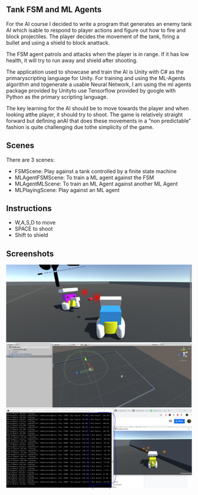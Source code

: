 ## Tank FSM and ML Agents
For the AI course I decided to write a program that generates an enemy tank AI which isable to respond to player actions and figure out how to fire and block projectiles. The player decides the movement of the tank, firing a bullet and using a shield to block anattack. 

The FSM agent patrols and attacks when the player is in range. If it has low health, it will try to run away and shield after shooting.

The application used to showcase and train the AI is Unity with C# as the primaryscripting language for Unity. For training and using the ML-Agents algorithm and togenerate a usable Neural Network, I am using the ml agents package provided by Unityto use Tensorflow provided by google with Python as the primary scripting language.

The key learning for the AI should be to move towards the player and when looking atthe player, it should try to shoot. The game is relatively straight forward but defining anAI that does these movements in a “non predictable” fashion is quite challenging due tothe simplicity of the game.

## Scenes
There are 3 scenes:
- FSMScene: Play against a tank controlled by a finite state machine
- MLAgentFSMScene: To train a ML agent against the FSM
- MLAgentMLScene: To train an ML Agent against another ML Agent
- MLPlayingScene: Play against an ML agent

## Instructions
- W,A,S,D to move
- SPACE to shoot
- Shift to shield

## Screenshots
![Agent fighting](https://github.com/RohanMenon92/ArtificialIntelligenceCoursework/blob/master/Screenshots/Agents%20fighting.PNG)
![FSM Scene](https://github.com/RohanMenon92/ArtificialIntelligenceCoursework/blob/master/Screenshots/FSMScene.PNG)
![Training](https://github.com/RohanMenon92/ArtificialIntelligenceCoursework/blob/master/Screenshots/IncreasingRewards.PNG)

